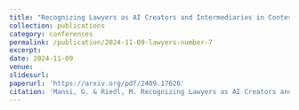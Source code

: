 ```yaml
---
title: "Recognizing Lawyers as AI Creators and Intermediaries in Contestability"
collection: publications
category: conferences
permalink: /publication/2024-11-09-lawyers-number-7
excerpt: 
date: 2024-11-09
venue: 
slidesurl:
paperurl: 'https://arxiv.org/pdf/2409.17626'
citation: 'Mansi, G. & Riedl, M. Recognizing Lawyers as AI Creators and Intermediaries in Contestability. Workshop ”From Stem to Stern: Contestability Along AI Value Chains” at the Conference for Computer Supported Collaborative Work 2024 (CSCW ’24).'  
---
```



